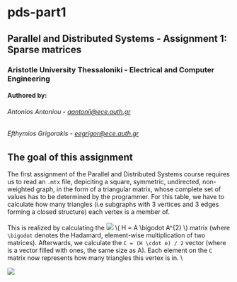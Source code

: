 # pds-part1
## Parallel and Distributed Systems - Assignment 1: Sparse matrices
### Aristotle University Thessaloniki - Electrical and Computer Engineering
#### Authored by:
###### Antonios Antoniou - aantonii@ece.auth.gr
###### Efthymios Grigorakis - eegrigor@ece.auth.gr

## The goal of this assignment
The first assignment of the Parallel and Distributed Systems course requires us to read an `.mtx` file, depiciting a square, symmetric, undirected, non-weighted graph, in the form of a triangular matrix, whose complete set of values has to be determined by the programmer. For this table, we have to calculate how many triangles (i.e subgraphs with 3 vertices and 3 edges forming a closed structure) each vertex is a member of.
\
\
This is realized by calculating the <img src="https://render.githubusercontent.com/render/math?math=H = A \bigodot A^{2}"> \\( H = A \bigodot A^{2} \\) matrix (where ``\bigodot`` denotes the Hadamard, element-wise multiplication of two matrices). Afterwards, we calculate the ``C = (H \cdot e) / 2`` vector (where is a vector filled with ones, the same size as A). Each element on the `C` matrix now represents how many triangles this vertex is in.
\

<img src="https://render.githubusercontent.com/render/math?math=e^{i \pi} = -1">
